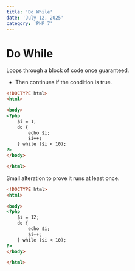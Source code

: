 ```yaml
---
title: 'Do While'
date: 'July 12, 2025'
category: 'PHP 7'
---
```


# Do While

Loops through a block of code once guaranteed.
- Then continues if the condition is true.

```html
<!DOCTYPE html>
<html>

<body>
<?php
    $i = 1;
    do {
        echo $i;
        $i++;
    } while ($i < 10);
?>
</body>

</html>
```

Small alteration to prove it runs at least once.

```html
<!DOCTYPE html>
<html>

<body>
<?php
    $i = 12;
    do {
        echo $i;
        $i++;
    } while ($i < 10);
?>
</body>

</html>
```